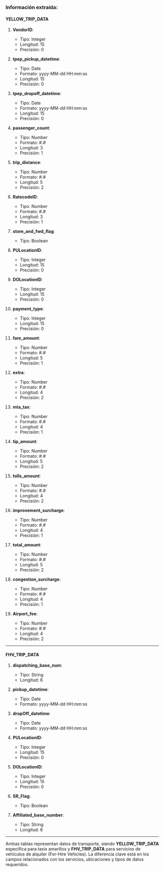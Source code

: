 ### Información extraída:

#### **YELLOW_TRIP_DATA**
1. **VendorID**:  
   - Tipo: Integer  
   - Longitud: 15  
   - Precisión: 0  

2. **tpep_pickup_datetime**:  
   - Tipo: Date  
   - Formato: yyyy-MM-dd HH:mm:ss  
   - Longitud: 15  
   - Precisión: 0  

3. **tpep_dropoff_datetime**:  
   - Tipo: Date  
   - Formato: yyyy-MM-dd HH:mm:ss  
   - Longitud: 15  
   - Precisión: 0  

4. **passenger_count**:  
   - Tipo: Number  
   - Formato: #.#  
   - Longitud: 3  
   - Precisión: 1  

5. **trip_distance**:  
   - Tipo: Number  
   - Formato: #.#  
   - Longitud: 5  
   - Precisión: 2  

6. **RatecodeID**:  
   - Tipo: Number  
   - Formato: #.#  
   - Longitud: 3  
   - Precisión: 1  

7. **store_and_fwd_flag**:  
   - Tipo: Boolean  

8. **PULocationID**:  
   - Tipo: Integer  
   - Longitud: 15  
   - Precisión: 0  

9. **DOLocationID**:  
   - Tipo: Integer  
   - Longitud: 15  
   - Precisión: 0  

10. **payment_type**:  
    - Tipo: Integer  
    - Longitud: 15  
    - Precisión: 0  

11. **fare_amount**:  
    - Tipo: Number  
    - Formato: #.#  
    - Longitud: 5  
    - Precisión: 1  

12. **extra**:  
    - Tipo: Number  
    - Formato: #.#  
    - Longitud: 4  
    - Precisión: 2  

13. **mta_tax**:  
    - Tipo: Number  
    - Formato: #.#  
    - Longitud: 4  
    - Precisión: 1  

14. **tip_amount**:  
    - Tipo: Number  
    - Formato: #.#  
    - Longitud: 5  
    - Precisión: 2  

15. **tolls_amount**:  
    - Tipo: Number  
    - Formato: #.#  
    - Longitud: 4  
    - Precisión: 2  

16. **improvement_surcharge**:  
    - Tipo: Number  
    - Formato: #.#  
    - Longitud: 4  
    - Precisión: 1  

17. **total_amount**:  
    - Tipo: Number  
    - Formato: #.#  
    - Longitud: 5  
    - Precisión: 2  

18. **congestion_surcharge**:  
    - Tipo: Number  
    - Formato: #.#  
    - Longitud: 4  
    - Precisión: 1  

19. **Airport_fee**:  
    - Tipo: Number  
    - Formato: #.#  
    - Longitud: 4  
    - Precisión: 2  

---

#### **FHV_TRIP_DATA**
1. **dispatching_base_num**:  
   - Tipo: String  
   - Longitud: 6  

2. **pickup_datetime**:  
   - Tipo: Date  
   - Formato: yyyy-MM-dd HH:mm:ss  

3. **dropOff_datetime**:  
   - Tipo: Date  
   - Formato: yyyy-MM-dd HH:mm:ss  

4. **PULocationID**:  
   - Tipo: Integer  
   - Longitud: 15  
   - Precisión: 0 

5. **DOLocationID**:  
   - Tipo: Integer  
   - Longitud: 15  
   - Precisión: 0  

6. **SR_Flag**:  
   - Tipo: Boolean  

7. **Affiliated_base_number**:  
   - Tipo: String  
   - Longitud: 6  

--- 

Ambas tablas representan datos de transporte, siendo **YELLOW_TRIP_DATA** específica para taxis amarillos y **FHV_TRIP_DATA** para servicios de vehículos de alquiler (For-Hire Vehicles). La diferencia clave está en los campos relacionados con los servicios, ubicaciones y tipos de datos requeridos.